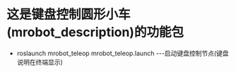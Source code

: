 # 这是键盘控制圆形小车(mrobot_description)的功能包
* roslaunch mrobot_teleop mrobot_teleop.launch            ---启动键盘控制节点(键盘说明在终端显示)
